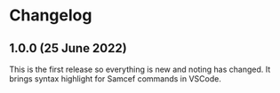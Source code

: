 # Changelog

## 1.0.0 (25 June 2022)

This is the first release so everything is new and noting has changed.
It brings syntax highlight for Samcef commands in VSCode.
